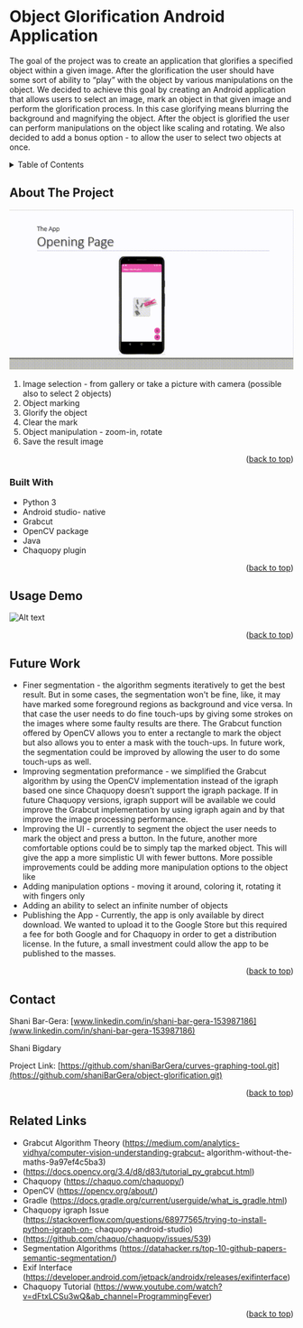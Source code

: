 <div id="top"></div>

# Object Glorification Android Application

The goal of the project was to create an application that glorifies a specified object within a given image. After the glorification the user should have some sort of ability to “play” with the object by various manipulations on the object.
We decided to achieve this goal by creating an Android application that allows users to select an image, mark an object in that given image and perform the glorification process. In this case glorifying means blurring the background and magnifying the object. After the object is glorified the user can perform manipulations on the object like scaling and rotating. We also decided to add a bonus option - to allow the user to select two objects at once.  


<!-- TABLE OF CONTENTS -->
<details>
  <summary>Table of Contents</summary>
  <ol>
    <li>
      <a href="#about-the-project">About The Project</a>
      <ul>
        <li><a href="#built-with">Built With</a></li>
      </ul>
    </li>
    <li><a href="#usage">Usage Demo</a></li>
    <li><a href="#future">Future Work</a></li>
    <li><a href="#contact">Contact</a></li>
    <li><a href="#links">Related Links</a></li>
  </ol>
</details>



<!-- ABOUT THE PROJECT -->
## About The Project

![Alt text](./img/explanation.gif?raw=true "Explanation")

1. Image selection - from gallery or take a picture with camera (possible also to select 2 objects)
2. Object marking
3. Glorify the object
4. Clear the mark
5. Object manipulation - zoom-in, rotate
6. Save the result image

<p align="right">(<a href="#top">back to top</a>)</p>



### Built With

* Python 3
* Android studio- native
* Grabcut
* OpenCV package
* Java
* Chaquopy plugin

<p align="right">(<a href="#top">back to top</a>)</p>

<!-- USAGE EXAMPLES -->
## Usage Demo

![Alt text](https://www.youtube.com/watch?v=fLY6LCJ2oKE&list=TLGGAQG9--NydiAwNTA3MjAyMw)

<p align="right">(<a href="#top">back to top</a>)</p>



<!-- Futer Work -->
## Future Work

- Finer segmentation - the algorithm segments iteratively to get the best result. But in some cases, the
segmentation won't be fine, like, it may have marked some foreground regions as
background and vice versa. In that case the user needs to do fine touch-ups by giving some
strokes on the images where some faulty results are there. The Grabcut function offered by
OpenCV allows you to enter a rectangle to mark the object but also allows you to enter a
mask with the touch-ups. In future work, the segmentation could be improved by allowing the
user to do some touch-ups as well.
 - Improving segmentation preformance - we simplified the Grabcut algorithm by using the OpenCV
implementation instead of the igraph based one since Chaquopy doesn’t support the igraph
package. If in future Chaquopy versions, igraph support will be available we could improve
the Grabcut implementation by using igraph again and by that improve the image processing
performance.
- Improving the UI - currently to segment the object the user needs to mark the object and press a button. In the
future, another more comfortable options could be to simply tap the marked object. This will
give the app a more simplistic UI with fewer buttons.
More possible improvements could be adding more manipulation options to the object like
- Adding manipulation options - moving it around, coloring it, rotating it with fingers only
- Adding an ability to select an infinite number of objects
- Publishing the App - Currently, the app is only available by direct download. We wanted to upload it to the Google Store but this required a fee for both Google and for Chaquopy in order to get a distribution license. In the future, a small investment could allow
the app to be published to the masses.



<p align="right">(<a href="#top">back to top</a>)</p>




<!-- CONTACT -->
## Contact

Shani Bar-Gera: [www.linkedin.com/in/shani-bar-gera-153987186](www.linkedin.com/in/shani-bar-gera-153987186) 

Shani Bigdary

Project Link: [https://github.com/shaniBarGera/curves-graphing-tool.git](https://github.com/shaniBarGera/object-glorification.git)

<p align="right">(<a href="#top">back to top</a>)</p>



<!-- Links -->
## Related Links

* Grabcut Algorithm Theory (https://medium.com/analytics-vidhya/computer-vision-understanding-grabcut-
algorithm-without-the-maths-9a97ef4c5ba3)
* (https://docs.opencv.org/3.4/d8/d83/tutorial_py_grabcut.html)
* Chaquopy (https://chaquo.com/chaquopy/)
* OpenCV (https://opencv.org/about/)
* Gradle (https://docs.gradle.org/current/userguide/what_is_gradle.html)
* Chaquopy igraph Issue (https://stackoverflow.com/questions/68977565/trying-to-install-python-igraph-on-
chaquopy-android-studio)
* (https://github.com/chaquo/chaquopy/issues/539)
* Segmentation Algorithms (https://datahacker.rs/top-10-github-papers-semantic-segmentation/)
* Exif Interface (https://developer.android.com/jetpack/androidx/releases/exifinterface)
* Chaquopy Tutorial (https://www.youtube.com/watch?v=dFtxLCSu3wQ&ab_channel=ProgrammingFever)


<p align="right">(<a href="#top">back to top</a>)</p>



<!-- MARKDOWN LINKS & IMAGES -->
<!-- https://www.markdownguide.org/basic-syntax/#reference-style-links -->
[contributors-shield]: https://img.shields.io/github/contributors/othneildrew/Best-README-Template.svg?style=for-the-badge
[contributors-url]: https://github.com/othneildrew/Best-README-Template/graphs/contributors
[forks-shield]: https://img.shields.io/github/forks/othneildrew/Best-README-Template.svg?style=for-the-badge
[forks-url]: https://github.com/othneildrew/Best-README-Template/network/members
[stars-shield]: https://img.shields.io/github/stars/othneildrew/Best-README-Template.svg?style=for-the-badge
[stars-url]: https://github.com/othneildrew/Best-README-Template/stargazers
[issues-shield]: https://img.shields.io/github/issues/othneildrew/Best-README-Template.svg?style=for-the-badge
[issues-url]: https://github.com/othneildrew/Best-README-Template/issues
[license-shield]: https://img.shields.io/github/license/othneildrew/Best-README-Template.svg?style=for-the-badge
[license-url]: https://github.com/othneildrew/Best-README-Template/blob/master/LICENSE.txt
[linkedin-shield]: https://img.shields.io/badge/-LinkedIn-black.svg?style=for-the-badge&logo=linkedin&colorB=555
[linkedin-url]: https://linkedin.com/in/othneildrew
[product-screenshot]: images/screenshot.png
